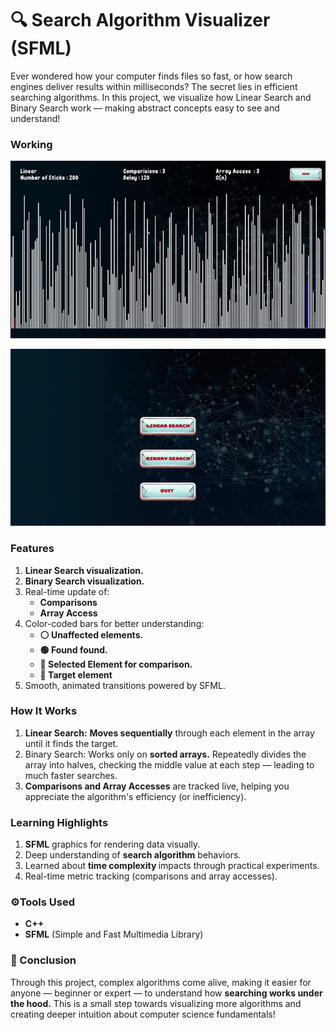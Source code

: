 # 🔍 Search Algorithm Visualizer (SFML)
Ever wondered how your computer finds files so fast, or how search engines deliver results within milliseconds?
The secret lies in efficient searching algorithms.
In this project, we visualize how Linear Search and Binary Search work — making abstract concepts easy to see and understand!

### Working

![Image](https://github.com/Imran1720/Searching-Stick/blob/31319d9deca46ee218ec8d7e45755f207b67a3e2/Attachment/Linear.gif)

![Image](https://github.com/Imran1720/Searching-Stick/blob/31319d9deca46ee218ec8d7e45755f207b67a3e2/Attachment/Binary.gif)

### Features
 <ol> <li><b>Linear Search visualization.</b></li>

<li><b>Binary Search visualization.</b></li>

<li>Real-time update of:
  <ul>
    <li><b>Comparisons</b></li>
    <li><b>Array Access</b></li>
  </ul>
</li>

<li>Color-coded bars for better understanding:
  <ul>
     <li><b>⚪ Unaffected elements.</b></li>
     <li><b>🟢 Found found.</b></li>
    <li><b>🔴 Selected Element for comparison.</b></li>
    <li><b>🔵 Target element</b></li>
  
  </ul>
</li>
<li>Smooth, animated transitions powered by SFML.</li>
</ol>

### How It Works
 <ol> <li><b>Linear Search:</b>
 <b>Moves sequentially</b> through each element in the array until it finds the target.</li>

  <li>Binary Search:</b>
Works only on <b>sorted arrays.</b>
Repeatedly divides the array into halves, checking the middle value at each step — leading to much faster searches.</li>

  <li><b>Comparisons and Array Accesses</b> are tracked live, helping you appreciate the algorithm's efficiency (or inefficiency).</li>
  </ol>

### Learning Highlights
<ol> 
  <li> <b>SFML</b> graphics for rendering data visually.</li>
  <li> Deep understanding of <b>search algorithm</b>  behaviors.</li>
  <li> Learned about <b>time complexity </b>impacts through practical experiments. </li>
  <li>Real-time metric tracking (comparisons and array accesses).</li>
</ol>

### ⚙️Tools Used
 <ul> 
  <li><b>C++</li>
  <li>SFML</b> (Simple and Fast Multimedia Library)</li>
 </ul>

 ### 🎯 Conclusion
 Through this project, complex algorithms come alive, making it easier for anyone — beginner or expert — to understand how <b>searching works under the hood.</b>
This is a small step towards visualizing more algorithms and creating deeper intuition about computer science fundamentals!
